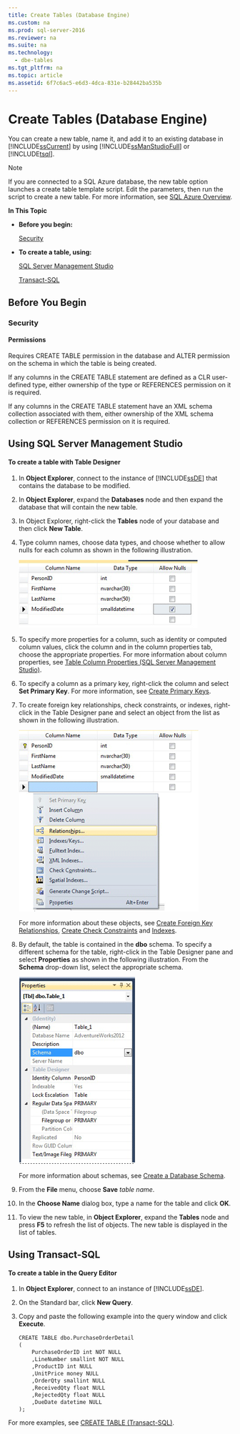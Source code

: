 ```yaml
---
title: Create Tables (Database Engine)
ms.custom: na
ms.prod: sql-server-2016
ms.reviewer: na
ms.suite: na
ms.technology: 
  - dbe-tables
ms.tgt_pltfrm: na
ms.topic: article
ms.assetid: 6f7c6ac5-e6d3-4dca-831e-b28442ba535b
---
```

# Create Tables (Database Engine)
  You can create a new table, name it, and add it to an existing database in [!INCLUDE[ssCurrent](../../Topics/TopicNameContainA/includes/ssCurrent_md.md)] by using [!INCLUDE[ssManStudioFull](../../Topics/TopicNameContainA/includes/ssManStudioFull_md.md)] or [!INCLUDE[tsql](../../Topics/TopicNameContainA/includes/tsql_md.md)].  
  
> [!NOTE]  
>  If you are connected to a SQL Azure database, the new table option launches a create table template script. Edit the parameters, then run the script to create a new table. For more information, see [SQL Azure Overview](http://go.microsoft.com/fwlink/?LinkId=163948).  
  
 **In This Topic**  
  
-   **Before you begin:**  
  
     [Security](#Security)  
  
-   **To create a table, using:**  
  
     [SQL Server Management Studio](#SSMSProcedure)  
  
     [Transact-SQL](#TsqlProcedure)  
  
##  <a name="BeforeYouBegin"></a> Before You Begin  
  
###  <a name="Security"></a> Security  
  
####  <a name="Permissions"></a> Permissions  
 Requires CREATE TABLE permission in the database and ALTER permission on the schema in which the table is being created.  
  
 If any columns in the CREATE TABLE statement are defined as a CLR user-defined type, either ownership of the type or REFERENCES permission on it is required.  
  
 If any columns in the CREATE TABLE statement have an XML schema collection associated with them, either ownership of the XML schema collection or REFERENCES permission on it is required.  
  
##  <a name="SSMSProcedure"></a> Using SQL Server Management Studio  
  
#### To create a table with Table Designer  
  
1.  In **Object Explorer**, connect to the instance of [!INCLUDE[ssDE](../../Topics/TopicNameContainA/includes/ssDE_md.md)] that contains the database to be modified.  
  
2.  In **Object Explorer**, expand the **Databases** node and then expand the database that will contain the new table.  
  
3.  In Object Explorer, right-click the **Tables** node of your database and then click **New Table**.  
  
4.  Type column names, choose data types, and choose whether to allow nulls for each column as shown in the following illustration.  
  
     ![AddColumnsinTableDesigner](../../Topics/TopicNameNotContainA/media/AddColumnsinTableDesigner.gif "AddColumnsinTableDesigner")  
  
5.  To specify more properties for a column, such as identity or computed column values, click the column and in the column properties tab, choose the appropriate properties. For more information about column properties, see [Table Column Properties &#40;SQL Server Management Studio&#41;](../../Topics/TopicNameNotContainA/Table-Column-Properties--SQL-Server-Management-Studio-.md).  
  
6.  To specify a column as a primary key, right-click the column and select **Set Primary Key**. For more information, see [Create Primary Keys](../../Topics/TopicNameNotContainA/Create-Primary-Keys.md).  
  
7.  To create foreign key relationships, check constraints, or indexes, right-click in the Table Designer pane and select an object from the list as shown in the following illustration.  
  
     ![AddTableObjects](../../Topics/TopicNameNotContainA/media/AddTableObjects.gif "AddTableObjects")  
  
     For more information about these objects, see [Create Foreign Key Relationships](../../Topics/TopicNameNotContainA/Create-Foreign-Key-Relationships.md), [Create Check Constraints](../../Topics/TopicNameNotContainA/Create-Check-Constraints.md) and [Indexes](../../Topics/TopicNameNotContainA/Indexes.md).  
  
8.  By default, the table is contained in the **dbo** schema. To specify a different schema for the table, right-click in the Table Designer pane and select **Properties** as shown in the following illustration. From the **Schema** drop-down list, select the appropriate schema.  
  
     ![Specifyatableschema](../../Topics/TopicNameNotContainA/media/Specifyatableschema.gif "Specifyatableschema")  
  
     For more information about schemas, see [Create a Database Schema](../../Topics/TopicNameContainA/Create-a-Database-Schema.md).  
  
9. From the **File** menu, choose **Save** *table name*.  
  
10. In the **Choose Name** dialog box, type a name for the table and click **OK**.  
  
11. To view the new table, in **Object Explorer**, expand the **Tables** node and press **F5** to refresh the list of objects. The new table is displayed in the list of tables.  
  
##  <a name="TsqlProcedure"></a> Using Transact-SQL  
  
#### To create a table in the Query Editor  
  
1.  In **Object Explorer**, connect to an instance of [!INCLUDE[ssDE](../../Topics/TopicNameContainA/includes/ssDE_md.md)].  
  
2.  On the Standard bar, click **New Query**.  
  
3.  Copy and paste the following example into the query window and click **Execute**.  
  
    ```  
    CREATE TABLE dbo.PurchaseOrderDetail  
    (  
        PurchaseOrderID int NOT NULL  
        ,LineNumber smallint NOT NULL  
        ,ProductID int NULL  
        ,UnitPrice money NULL  
        ,OrderQty smallint NULL  
        ,ReceivedQty float NULL  
        ,RejectedQty float NULL  
        ,DueDate datetime NULL  
    );  
    ```  
  
 For more examples, see [CREATE TABLE &#40;Transact-SQL&#41;](../Topic/CREATE%20TABLE%20\(Transact-SQL\).md).  
  
  